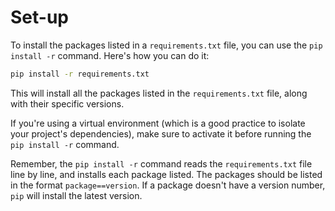 # Set-up
To install the packages listed in a `requirements.txt` file, you can use the `pip install -r` command. Here's how you can do it:

   ```bash
   pip install -r requirements.txt
   ```

This will install all the packages listed in the `requirements.txt` file, along with their specific versions.

If you're using a virtual environment (which is a good practice to isolate your project's dependencies), make sure to activate it before running the `pip install -r` command.

Remember, the `pip install -r` command reads the `requirements.txt` file line by line, and installs each package listed. The packages should be listed in the format `package==version`. If a package doesn't have a version number, `pip` will install the latest version.
